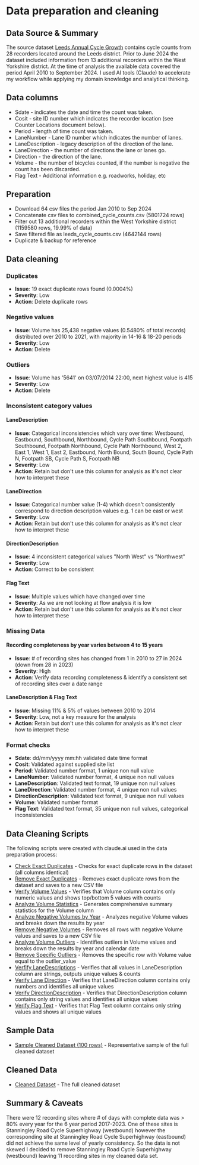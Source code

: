 # Data preparation and cleaning

## Data Source & Summary



The source dataset [Leeds Annual Cycle Growth](https://datamillnorth.org/dataset/e1dmk/leeds-annual-cycle-growth) contains cycle counts from 28 recorders located around the Leeds district. Prior to June 2024 the dataset included information from 13 additional recorders within the West Yorkshire district. At the time of analysis the available data covered the period April 2010 to September 2024. I used AI tools (Claude) to accelerate my workflow while applying my domain knowledge and analytical thinking.


## Data columns

- Sdate - indicates the date and time the count was taken.
- Cosit - site ID number which indicates the recorder location (see Counter Locations document below).
- Period - length of time count was taken.
- LaneNumber - Lane ID number which indicates the number of lanes.
- LaneDescription - legacy description of the direction of the lane.
- LaneDirection - the number of directions the lane or lanes go.
- Direction - the direction of the lane.
- Volume - the number of bicycles counted, if the number is negative the count has been discarded.
- Flag Text - Additional information e.g. roadworks, holiday, etc

## Preparation

- Download 64 csv files the period Jan 2010 to Sep 2024
- Concatenate csv files to combined_cycle_counts.csv (5801724 rows)
- Filter out 13 additional recorders within the West Yorkshire district (1159580 rows, 19.99% of data)
- Save filtered file as leeds_cycle_counts.csv (4642144 rows)
- Duplicate & backup for reference

## Data cleaning
### Duplicates
- **Issue**: 19 exact duplicate rows found (0.0004%)
- **Severity**: Low
- **Action**: Delete duplicate rows
  
### Negative values
- **Issue**: Volume has 25,438 negative values (0.5480% of total records) distributed over 2010 to 2021, with majority in 14-16 & 18-20 periods
- **Severity**: Low
- **Action**: Delete

### Outliers
- **Issue**: Volume has '5641' on 03/07/2014 22:00, next highest value is 415
- **Severity**: Low
- **Action**: Delete

### Inconsistent category values
#### LaneDescription 
- **Issue**: Categorical inconsistencies which vary over time: Westbound, Eastbound, Southbound, Northbound, Cycle Path Southbound, Footpath Southbound, Footpath Northbound, Cycle Path Northbound, West 2, East 1, West 1, East 2, Eastbound, North Bound, South Bound, Cycle Path N, Footpath SB, Cycle Path S, Footpath NB 
- **Severity**: Low
- **Action**: Retain but don't use this column for analysis as it's not clear how to interpret these
    
#### LaneDirection
- **Issue**: Categorical number value (1-4) which doesn't consistently correspond to direction description values e.g. 1 can be east or west
- **Severity**: Low
- **Action**: Retain but don't use this column for analysis as it's not clear how to interpret these

#### DirectionDescription
- **Issue**: 4 inconsistent categorical values "North West" vs "Northwest"
- **Severity**: Low
- **Action**: Correct to be consistent 

#### Flag Text
- **Issue**: Multiple values which have changed over time
- **Severity**: As we are not looking at flow analysis it is low
- **Action**: Retain but don't use this column for analysis as it's not clear how to interpret these

### Missing Data
#### Recording completeness by year varies between 4 to 15 years 
- **Issue**: # of recording sites has changed from 1 in 2010 to 27 in 2024 (down from 28 in 2023)
- **Severity**: High
- **Action**: Verify data recording completeness & identify a consistent set of recording sites over a date range

#### LaneDescription & Flag Text
- **Issue**: Missing 11% & 5% of values between 2010 to 2014
- **Severity**: Low, not a key measure for the analysis
- **Action**: Retain but don't use this column for analysis as it's not clear how to interpret these 

### Format checks 
- **Sdate**: dd/mm/yyyy mm:hh validated date time format
- **Cosit**: Validated against supplied site list
- **Period**: Validated number format, 1 unique non null value
- **LaneNumber**: Validated number format, 4 unique non null values
- **LaneDescription**: Validated text format, 19 unique non null values
- **LaneDirection**: Validated number format, 4 unique non null values
- **DirectionDescription**: Validated text format, 9 unique non null values
- **Volume**: Validated number format
- **Flag Text**: Validated text format, 35 unique non null values, categorical inconsistencies

## Data Cleaning Scripts

The following scripts were created with claude.ai used in the data preparation process:

- [Check Exact Duplicates](../data-cleaning/cleaning-scripts/check_exact_duplicates.py) - Checks for exact duplicate rows in the dataset (all columns identical)
- [Remove Exact Duplicates](../data-cleaning/cleaning-scripts/remove_exact_duplicates.py) - Removes exact duplicate rows from the dataset and saves to a new CSV file
- [Verify Volume Values](../data-cleaning/cleaning-scripts/verify_volume_values.py) - Verifies that Volume column contains only numeric values and shows top/bottom 5 values with counts
- [Analyze Volume Statistics](../data-cleaning/cleaning-scripts/analyze_volume_statistics.py) - Generates comprehensive summary statistics for the Volume column
- [Analyze Negative Volumes by Year](../data-cleaning/cleaning-scripts/analyze_negative_volumes_by_year.py) - Analyzes negative Volume values and breaks down the results by year
- [Remove Negative Volumes](../data-cleaning/cleaning-scripts/remove_negative_volumes.py) - Removes all rows with negative Volume values and saves to a new CSV file
- [Analyze Volume Outliers](../data-cleaning/cleaning-scripts/analyze_volume_outliers.py) - Identifies outliers in Volume values and breaks down the results by year and calendar date
- [Remove Specific Outliers](../data-cleaning/cleaning-scripts/remove_specific_outlier.py) - Removes the specific row with Volume value equal to the outlier_value
- [Verfify LaneDescriptions](../data-cleaning/cleaning-scripts/verify_lane_descriptions.py) - Verifies that all values in LaneDescription column are strings, outputs unique values & counts
- [Verify Lane Direction](../data-cleaning/cleaning-scripts/verify_lane_direction.py) - Verifies that LaneDirection column contains only numbers and identifies all unique values
- [Verify DirectionDescription](../data-cleaning/cleaning-scripts/verify_direction_description.py) - Verifies that DirectionDescription column contains only string values and identifies all unique values
- [Verify Flag Text](../data-cleaning/cleaning-scripts/verify_flag_text.py) - Verifies that Flag Text column contains only string values and shows all unique values

## Sample Data

- [Sample Cleaned Dataset (100 rows)]() - Representative sample of the full cleaned dataset

## Cleaned Data

- [Cleaned Dataset](../data/leeds_cycle_counts_cleaned.csv) - The full cleaned dataset

## Summary & Caveats

There were 12 recording sites where # of days with complete data was > 80% every year for the 6 year period 2017-2023. One of these sites is Stanningley Road Cycle Superhighway (westbound) however the corresponding site at Stanningley Road Cycle Superhighway (eastbound) did not achieve the same level of yearly consistency. So the data is not skewed I decided to remove Stanningley Road Cycle Superhighway (westbound) leaving 11 recording sites in my cleaned data set.
